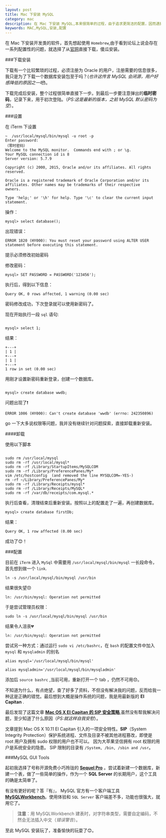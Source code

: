 ```yaml
---
layout: post
title: Mac 下安装 MySQL
category: mac
description: 在 Mac 下安装 MySQL,本来很简单的过程，由于追求更简洁的配置，因而遇到好多无法预知的问题，最后发现了系统的的秘密。 
keywords: MAC,MySQL,安装,配置
---
```


在 Mac 下安装开发类的软件，首先想起使用 `Homebrew`,由于看到论坛上说会存在一系列配置性的问题，就选择了从[官网](http://dev.mysql.com/downloads/mysql/)直接下载，傻瓜安装。

###下载安装

下载有一个比较繁琐的过程，必须注册为 Oracle 的用户，注册需要的信息很多，我只是为了下载一个数据库安装包至于吗？(*也许这传言 MySQL 会闭源，用户好感降低的原因之一吧*)。

下载完成后安装，整个过程很简单直接下一步。到最后一步要注意弹出的**临时密码**，记录下来，用于初次登陆。（*PS:这是最新的版本，之前 MySQL 默认密码为空*）。

###设置

在 iTerm 下设置

```
~  /usr/local/mysql/bin/mysql -u root -p
Enter password:
（零时密码）
Welcome to the MySQL monitor.  Commands end with ; or \g.
Your MySQL connection id is 8
Server version: 5.7.9

Copyright (c) 2000, 2015, Oracle and/or its affiliates. All rights reserved.

Oracle is a registered trademark of Oracle Corporation and/or its
affiliates. Other names may be trademarks of their respective
owners.

Type 'help;' or '\h' for help. Type '\c' to clear the current input statement.

```

操作：

```
mysql> select database();

```

出现错误：

```
ERROR 1820 (HY000): You must reset your password using ALTER USER statement before executing this statement.

```

提示必须修改初始密码

修改密码：

```
mysql> SET PASSWORD = PASSWORD('123456');

```

执行后，得到以下信息：

```
Query OK, 0 rows affected, 1 warning (0.00 sec)

```

密码修改成功，下次登录就可以使用新密码了。

现在开始执行一段 `sql` 语句:

```

mysql> select 1;

```

结果：

```
+---+
| 1 |
+---+
| 1 |
+---+
1 row in set (0.00 sec)

```

用刚才设置新密码重新登录，创建一个数据库。

```

mysql> create database wwdb;

```

问题出现了❗️

```
ERROR 1006 (HY000): Can't create database 'wwdb' (errno: 242350896)
```

go 一下大多说权限等问题，我并没有继续针对问题探索，直接卸载重新安装。


####卸载

使用以下脚本

```

sudo rm /usr/local/mysql
sudo rm -rf /usr/local/mysql*
sudo rm -rf /Library/StartupItems/MySQLCOM
sudo rm -rf /Library/PreferencePanes/My*
vim /etc/hostconfig  (and removed the line MYSQLCOM=-YES-)
rm -rf ~/Library/PreferencePanes/My*
sudo rm -rf /Library/Receipts/mysql*
sudo rm -rf /Library/Receipts/MySQL*
sudo rm -rf /var/db/receipts/com.mysql.*

```

执行后查看，清理结束后重新安装。按照以上的配置走了一遍，再创建数据库。

```
mysql> create database firstDb;

```

结果：

```
Query OK, 1 row affected (0.00 sec)
```

成功了😊！

###配置

目前在 `iTerm` 进入 `MySql` 中需要用 `/usr/local/mysql/bin/mysql` 一长段命令，首先想到做一个 `link`.

```
ln -s /usr/local/mysql/bin/mysql /usr/bin

```

结果很失望😞

```
ln: /usr/bin/mysql: Operation not permitted

```

于是尝试管理员权限：

```
sudo ln -s /usr/local/mysql/bin/mysql /usr/bin

```

结果令人沮丧💔

```
ln: /usr/bin/mysql: Operation not permitted

```

尝试另一种方式：通过运行 `sudo vi /etc/bashrc`，在 `bash` 的配置文件中加入 `mysql` 和 `mysqladmin` 的别名


```
alias mysql='/usr/local/mysql/bin/mysql'

alias mysqladmin='/usr/local/mysql/bin/mysqladmin'

```

添加后 `source bashrc` ,当前可用，重新打开一个 tab ，仍然不可用😞。

不知道为什么，有点绝望，查了好多了资料，不但没有解决我的问题，反而给我一种这是正确的错觉。最后想到大概是操作系统的问题，我是用最新版的 **EI Capitan** .

最后发现了这篇文章 [**Mac OS X El Capitan 的 SIP 安全策略**](http://www.sunzhongwei.com/mac-el-capitan-system-integrity-protection.html),虽然没有帮我解决问题，至少知道了什么原因（*PS:就这样自我安慰*）。

文章提到 Mac OS X 10.11 El Capitan 引入的一项安全特性。**SIP**（System Integrity Protection）保护系统进程、文件及目录不被其他进程篡改，即使是 root 用户及拥有 sudo 权限的用户也不可以。 因为大苹果坚信拥有 root 权限的用户是系统安全的隐患。 SIP 限制的目录有 `/System, /bin, /sbin and /usr`。

###MySQL GUI Tools

起初我选择了号称开源免费小巧玲珑的  [**Sequel Pro**](http://sequelpro.com/) 。尝试着新建一个数据库，新建一个表，做了一些简单的操作，作为一个 **SQL Server** 的长期用户，这个工具的确是太简单了。

有没有更好的呢？答『有』， MySQL 官方有一个客户端工具 [**MySQLWorkbench**](http://dev.mysql.com/downloads/workbench/)。使用体验和 `SQL Server` 客户端差不多，功能也很强大，就用它了。

>**注意**：用 MySQLWorkbench 建表时，对字符串类型，需要自定编码，不然会无法插入中文（*错误警告*）。

至此 MySQL 安装玩了，准备愉快的玩耍了😊。
